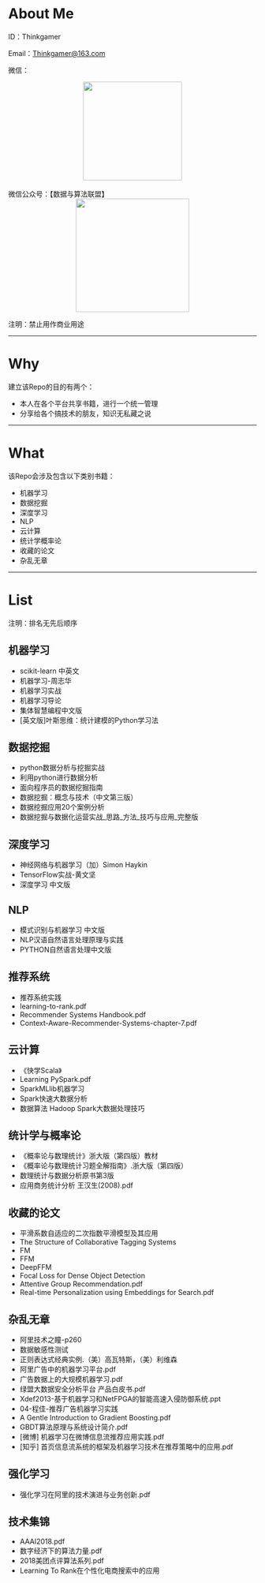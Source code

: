 # About Me
ID：Thinkgamer

Email：Thinkgamer@163.com

微信：
<br>
<div align="center"><img src="https://raw.githubusercontent.com/Thinkgamer/books/master/0%E3%80%81Picture/wx.png" width="200" /></div>
<br>
微信公众号：【数据与算法联盟】
<br>
<div align="center"><img src="https://raw.githubusercontent.com/Thinkgamer/books/master/0%E3%80%81Picture/gzh.jpg" width="230"></div>

注明：禁止用作商业用途

-----

# Why
建立该Repo的目的有两个：

- 本人在各个平台共享书籍，进行一个统一管理
- 分享给各个搞技术的朋友，知识无私藏之说

----

# What
该Repo会涉及包含以下类别书籍：

- 机器学习
- 数据挖掘
- 深度学习
- NLP
- 云计算
- 统计学概率论
- 收藏的论文
- 杂乱无章

----

# List
注明：排名无先后顺序

## 机器学习
- scikit-learn 中英文
- 机器学习-周志华
- 机器学习实战
- 机器学习导论
- 集体智慧编程中文版
- [英文版]叶斯思维：统计建模的Python学习法


## 数据挖掘
- python数据分析与挖掘实战
- 利用python进行数据分析
- 面向程序员的数据挖掘指南
- 数据挖掘：概念与技术（中文第三版）
- 数据挖掘应用20个案例分析
- 数据挖掘与数据化运营实战_思路_方法_技巧与应用_完整版

## 深度学习
- 神经网络与机器学习（加）Simon Haykin
- TensorFlow实战-黄文坚
- 深度学习 中文版


## NLP
- 模式识别与机器学习 中文版
- NLP汉语自然语言处理原理与实践
- PYTHON自然语言处理中文版

## 推荐系统
- 推荐系统实践
- learning-to-rank.pdf 
- Recommender Systems Handbook.pdf
- Context-Aware-Recommender-Systems-chapter-7.pdf

## 云计算
- 《快学Scala》
- Learning PySpark.pdf
- SparkMLlib机器学习
- Spark快速大数据分析
- 数据算法  Hadoop Spark大数据处理技巧

## 统计学与概率论
- 《概率论与数理统计》浙大版（第四版）教材
- 《概率论与数理统计习题全解指南》.浙大版（第四版）
- 数理统计与数据分析原书第3版
- 应用商务统计分析 王汉生(2008).pdf

## 收藏的论文
- 平滑系数自适应的二次指数平滑模型及其应用
- The Structure of Collaborative Tagging Systems
- FM
- FFM
- DeepFFM
- Focal Loss for Dense Object Detection
- Attentive Group Recommendation.pdf
- Real-time Personalization using Embeddings for Search.pdf

## 杂乱无章
- 阿里技术之瞳-p260
- 数据敏感性测试
- 正则表达式经典实例.（美）高瓦特斯，（美）利维森
- 阿里广告中的机器学习平台.pdf
- 广告数据上的大规模机器学习.pdf
- 绿盟大数据安全分析平台 产品白皮书.pdf
- Xdef2013-基于机器学习和NetFPGA的智能高速入侵防御系统.ppt
- 04-程佳-推荐广告机器学习实践
- A Gentle Introduction to Gradient Boosting.pdf
- GBDT算法原理与系统设计简介.pdf
- [微博] 机器学习在微博信息流推荐应用实践.pdf
- [知乎] 首页信息流系统的框架及机器学习技术在推荐策略中的应用.pdf

## 强化学习
- 强化学习在阿里的技术演进与业务创新.pdf

## 技术集锦
- AAAI2018.pdf
- 数字经济下的算法力量.pdf
- 2018美团点评算法系列.pdf
- Learning To Rank在个性化电商搜索中的应用
